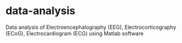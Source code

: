 # data-analysis
Data analysis of Electroencephalography (EEG), Electrocorticography (ECoG), Electrocardiogram (ECG) using Matlab software
